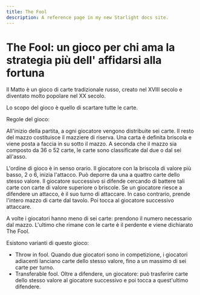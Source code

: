```yaml
---
title: The Fool
description: A reference page in my new Starlight docs site.
---
```


# The Fool: un gioco per chi ama la strategia più dell' affidarsi alla fortuna

Il Matto è un gioco di carte tradizionale russo, creato nel XVIII secolo e diventato molto popolare nel XX secolo.

Lo scopo del gioco è quello di scartare tutte le carte.

Regole del gioco:

All'inizio della partita, a ogni giocatore vengono distribuite sei carte. Il resto del mazzo costituisce il mazziere di riserva. Una carta è definita briscola e viene posta a faccia in su sotto il mazzo.
A seconda che il mazzo sia composto da 36 o 52 carte, le carte sono classificate dal due o dal sei all'asso.

L'ordine di gioco è in senso orario. Il giocatore con la briscola di valore più basso, 2 o 6, inizia l'attacco. Può deporre da una a quattro carte dello stesso valore. Il giocatore successivo si difende cercando di battere tali carte con carte di valore superiore o briscole. Se un giocatore riesce a difendere un attacco, è il suo turno di attaccare. In caso contrario, prende l'intero mazzo di carte dal tavolo. Poi tocca al giocatore successivo attaccare.

A volte i giocatori hanno meno di sei carte: prendono il numero necessario dal mazzo.
L'ultimo che rimane con le carte è il perdente e viene dichiarato The Fool.

Esistono varianti di questo gioco:
- Throw in fool. Quando due giocatori sono in competizione, i giocatori adiacenti lanciano carte dello stesso valore, fino a un massimo di sei carte per turno.
- Transferable fool. Oltre a difendere, un giocatore: può trasferire carte dello stesso valore al giocatore successivo e poi tocca a quest'ultimo difendere.